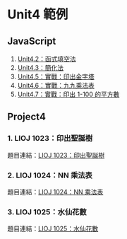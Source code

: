 # Unit4 範例

## JavaScript

1. [Unit4.2：函式填空法](prime.js)
2. [Unit4.3：簡化法](stars.js)
3. [Unit4.5：實戰：印出金字塔](pyramid.js)
4. [Unit4.6：實戰：九九乘法表](nine-nine.js)
5. [Unit4.7：實戰：印出 1-100 的平方數](square.js)


## Project4

### 1. LIOJ 1023：印出聖誕樹

題目連結：[LIOJ 1023：印出聖誕樹](https://oj.lidemy.com/problem/1023)

### 2. LIOJ 1024：NN 乘法表

題目連結：[LIOJ 1024：NN 乘法表](https://oj.lidemy.com/problem/1024)

### 3. LIOJ 1025：水仙花數

題目連結：[LIOJ 1025：水仙花數](https://oj.lidemy.com/problem/1025)
